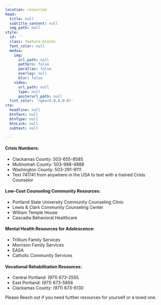 ```yaml
---
location: resources
head:
  title: null
  subtitle_content: null
  img_path: null
style:
  id: ''
  class: feature-blocks
  font_color: null
  media:
    img:
      url_path: null
      pattern: false
      parallax: false
      overlay: null
      blur: false
    video:
      url_path: null
      type: null
      posterurl_path: null
  tint_color: 'rgba(0,0,0,0.0)'
cta:
  headline: null
  btnText: null
  btnType: null
  btnLink: null
  subtext: null

---
```

<div class="">
<h4>Crisis Numbers:</h4>
<ul>
  <li>Clackamas County: 503-655-8585</li>
  <li>Multnomah County: 503-988-4888</li>
  <li>Washington County: 503-291-9111</li>
  <li>Text 741741 from anywhere in the USA to text with a trained Crisis Counselor</li>
</ul>
<h4>Low-Cost Counseling Community Resources:</h4>
<ul>
  <li>Portland State University Community Counseling Clinic</li>
  <li>Lewis & Clark Community Counseling Center</li>
  <li>William Temple House</li>
  <li>Cascadia Behavioral Healthcare</li>
</ul>
<h4>Mental Health Resources for Adolescence:</h4>
<ul>
  <li>Trillium Family Services</li>
  <li>Morrison Family Services</li>
  <li>EASA</li>
  <li>Catholic Community Services</li>
</ul>
<h4>Vocational Rehabilitation Resources:</h4>
<ul>
  <li>Central Portland: (971) 673-2555</li>
  <li>East Portland: (971) 673-5858</li>
  <li>Clackamas County: (971) 673-6130</li>
</ul>
<div >
<p class="text-center">Please Reach out if you need further resources for yourself or a loved one.</p>
</div>
</div>
